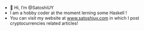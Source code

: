 - 👋 Hi, I’m @SatoshiUY
- I am a hobby coder at the moment lerning some Haskell !
- You can visit my website at www.satoshiuy.com in which I post cryptocurrencies related articles! 
